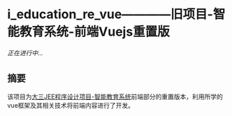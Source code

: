# i_education_re_vue————旧项目-智能教育系统-前端Vuejs重置版
###### 正在进行中...
## 摘要
该项目为[大三JEE程序设计项目-智能教育系统](https://github.com/octu-008/junior_project_intelligent_education_system)前端部分的重置版本，利用所学的vue框架及其相关技术将前端内容进行了开发。
